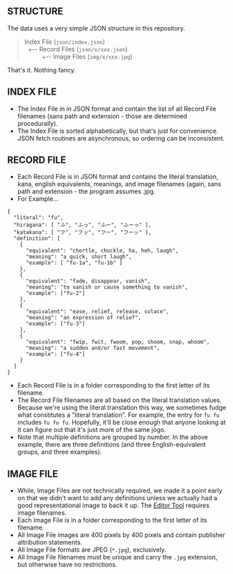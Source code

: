 ## STRUCTURE
The data uses a very simple JSON structure in this repository.
>  
> Index File (`json/index.json`)  
> &nbsp;&nbsp;+-- Record Files (`json/x/xxx.json`)  
> &nbsp;&nbsp;&nbsp;&nbsp;&nbsp;&nbsp;&nbsp;&nbsp;&nbsp;&nbsp;+-- Image Files (`img/x/xxx.jpg`)  
>  

That's it.  Nothing fancy.

## INDEX FILE
* The Index File in in JSON format and contain the list of all Record File filenames (sans path and extension - those are determined procedurally).
* The Index File is sorted alphabetically, but that's just for convenience.  JSON fetch routines are asynchronous, so ordering can be inconsistent.

## RECORD FILE
* Each Record File is in JSON format and contains the literal translation, kana, english equivalents, meanings, and image filenames (again, sans path and extension - the program assumes .jpg.
* For Example...
```
{
  "literal": "fu",
  "hiragana": [ "ふ", "ふっ", "ふー", "ふーっ" ],
  "katakana": [ "フ", "フッ", "フー", "フーッ" ],
  "definition": [
    {
      "equivalent": "chortle, chuckle, ha, heh, laugh",
      "meaning": "a quick, short laugh",
      "example": [ "fu-1a", "fu-1b" ]
    },
    {
      "equivalent": "fade, disappear, vanish",
      "meaning": "to vanish or cause something to vanish",
      "example": ["fu-2"]
    },
    {
      "equivalent": "ease, relief, release, solace",
      "meaning": "an expression of relief",
      "example": ["fu-3"]
    },
    {
      "equivalent": "fwip, fwit, fwoom, pop, shoom, snap, whoom",
      "meaning": "a sudden and/or fast movement",
      "example": ["fu-4"]
    }
  ]
}
```
* Each Record File is in a folder corresponding to the first letter of its filename.
* The Record File filenames are all based on the literal translation values.  Because we're using the literal translation this way, we sometimes fudge what constitutes a "literal translation".  For example, the entry for `fu fu` includes `fu fu fu`.  Hopefully, it'll be close enough that anyone looking at it can figure out that it's just more of the same jōgo.
* Note that multiple definitions are grouped by number.  In the above example, there are three definitions (and three English-equivalent groups, and three examples).

## IMAGE FILE
* While, Image Files are not technically required, we made it a point early on that we didn't want to add any definitions unless we actually had a good representational image to back it up.  The [Editor Tool](https://obakeconstructs.github.io/J-Ono-Search/pages/editor) requires image filenames.
* Each Image File is in a folder corresponding to the first letter of its filename.
* All Image File images are 400 pixels by 400 pixels and contain publisher attribution statements.
* All Image File formats are JPEG (`*.jpg`), exclusively.
* All Image File filenames must be unique and carry the `.jpg` extension, but otherwise have no restrictions.
